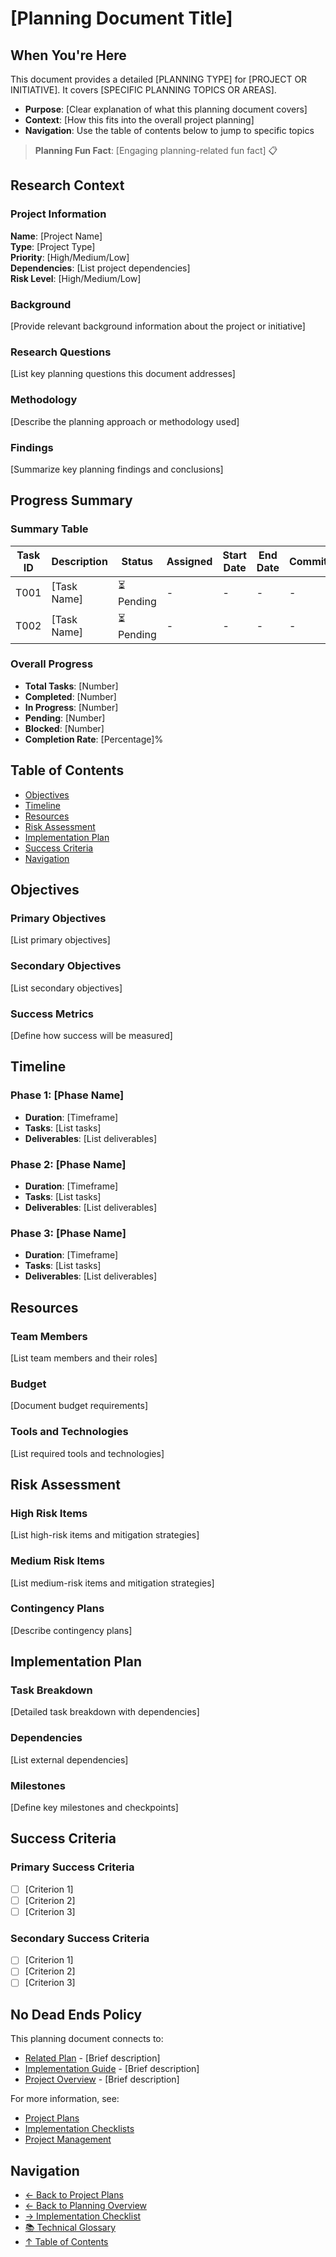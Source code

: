 # [Planning Document Title]

## When You're Here

This document provides a detailed [PLANNING TYPE] for [PROJECT OR INITIATIVE]. It covers [SPECIFIC PLANNING TOPICS OR AREAS].

- **Purpose**: [Clear explanation of what this planning document covers]
- **Context**: [How this fits into the overall project planning]
- **Navigation**: Use the table of contents below to jump to specific topics

> **Planning Fun Fact**: [Engaging planning-related fun fact] 📋

## Research Context

### Project Information

**Name**: [Project Name]  
**Type**: [Project Type]  
**Priority**: [High/Medium/Low]  
**Dependencies**: [List project dependencies]  
**Risk Level**: [High/Medium/Low]

### Background

[Provide relevant background information about the project or initiative]

### Research Questions

[List key planning questions this document addresses]

### Methodology

[Describe the planning approach or methodology used]

### Findings

[Summarize key planning findings and conclusions]

## Progress Summary

### Summary Table

| Task ID | Description | Status | Assigned | Start Date | End Date | Commit |
|---------|-------------|--------|----------|------------|----------|---------|
| T001 | [Task Name] | ⏳ Pending | - | - | - | - |
| T002 | [Task Name] | ⏳ Pending | - | - | - | - |

### Overall Progress

- **Total Tasks**: [Number]
- **Completed**: [Number]
- **In Progress**: [Number]
- **Pending**: [Number]
- **Blocked**: [Number]
- **Completion Rate**: [Percentage]%

## Table of Contents

- [Objectives](#objectives)
- [Timeline](#timeline)
- [Resources](#resources)
- [Risk Assessment](#risk-assessment)
- [Implementation Plan](#implementation-plan)
- [Success Criteria](#success-criteria)
- [Navigation](#navigation)

## Objectives

### Primary Objectives

[List primary objectives]

### Secondary Objectives

[List secondary objectives]

### Success Metrics

[Define how success will be measured]

## Timeline

### Phase 1: [Phase Name]
- **Duration**: [Timeframe]
- **Tasks**: [List tasks]
- **Deliverables**: [List deliverables]

### Phase 2: [Phase Name]
- **Duration**: [Timeframe]
- **Tasks**: [List tasks]
- **Deliverables**: [List deliverables]

### Phase 3: [Phase Name]
- **Duration**: [Timeframe]
- **Tasks**: [List tasks]
- **Deliverables**: [List deliverables]

## Resources

### Team Members

[List team members and their roles]

### Budget

[Document budget requirements]

### Tools and Technologies

[List required tools and technologies]

## Risk Assessment

### High Risk Items

[List high-risk items and mitigation strategies]

### Medium Risk Items

[List medium-risk items and mitigation strategies]

### Contingency Plans

[Describe contingency plans]

## Implementation Plan

### Task Breakdown

[Detailed task breakdown with dependencies]

### Dependencies

[List external dependencies]

### Milestones

[Define key milestones and checkpoints]

## Success Criteria

### Primary Success Criteria

- [ ] [Criterion 1]
- [ ] [Criterion 2]
- [ ] [Criterion 3]

### Secondary Success Criteria

- [ ] [Criterion 1]
- [ ] [Criterion 2]
- [ ] [Criterion 3]

## No Dead Ends Policy

This planning document connects to:
- [Related Plan](path/to/related-plan.md) - [Brief description]
- [Implementation Guide](path/to/implementation.md) - [Brief description]
- [Project Overview](path/to/project-overview.md) - [Brief description]

For more information, see:
- [Project Plans](../../plans/)
- [Implementation Checklists](../../context/)
- [Project Management](../../docs/management/)

## Navigation

- [← Back to Project Plans](../../plans/)
- [← Back to Planning Overview](../../docs/planning/)
- [→ Implementation Checklist](../implementation/)
- [📚 Technical Glossary](../../docs/GLOSSARY.md)
- [↑ Table of Contents](#table-of-contents)
